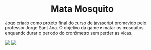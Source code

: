 <h1 align="center"> Mata Mosquito </h1>

Jogo criado como projeto final do curso de javascript promovido pelo professor Jorge Sant Ana. O objetivo da game é matar os mosquitos enquando durar o período do cronômetro sem perder as vidas. 

<img src='https://user-images.githubusercontent.com/80930668/158447872-b9391507-7d73-4f6b-938c-f07c65b6c03a.png'></img>
<img src='https://user-images.githubusercontent.com/80930668/158448608-b2f57b56-9da1-44a7-b3eb-17003a65fecc.png'></img>

